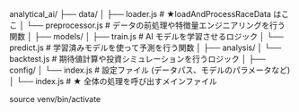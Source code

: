 analytical_ai/
├── data/
│ ├── loader.js # ★loadAndProcessRaceData はここ
│ └── preprocessor.js # データの前処理や特徴量エンジニアリングを行う関数
│
├── models/
│ ├── train.js # AI モデルを学習させるロジック
│ └── predict.js # 学習済みモデルを使って予測を行う関数
│
├── analysis/
│ └── backtest.js # 期待値計算や投資シミュレーションを行うロジック
│
├── config/
│ └── index.js # 設定ファイル (データパス、モデルのパラメータなど)
│
└── index.js # ★ 全体の処理を呼び出すメインファイル

source venv/bin/activate
